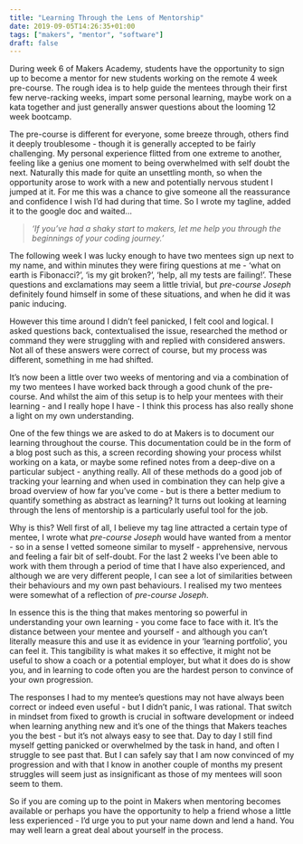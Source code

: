 ```yaml
---
title: "Learning Through the Lens of Mentorship"
date: 2019-09-05T14:26:35+01:00
tags: ["makers", "mentor", "software"]
draft: false
---
```

During week 6 of Makers Academy, students have the opportunity to sign up to become a mentor for new students working on the remote 4 week pre-course. The rough idea is to help guide the mentees through their first few nerve-racking weeks, impart some personal learning, maybe work on a kata together and just generally answer questions about the looming 12 week bootcamp.

The pre-course is different for everyone, some breeze through, others find it deeply troublesome - though it is generally accepted to be fairly challenging. My personal experience flitted from one extreme to another, feeling like a genius one moment to being overwhelmed with self doubt the next. Naturally this made for quite an unsettling month, so when the opportunity arose to work with a new and potentially nervous student I jumped at it. For me this was a chance to give someone all the reassurance and confidence I wish I’d had during that time. So I wrote my tagline, added it to the google doc and waited…

> *‘If you’ve had a shaky start to makers, let me help you through the beginnings of your coding journey.’*

The following week I was lucky enough to have two mentees sign up next to my name, and within minutes they were firing questions at me - ‘what on earth is Fibonacci?’, ‘is my git broken?’, ‘help, all my tests are failing!’. These questions and exclamations may seem a little trivial, but *pre-course Joseph* definitely found himself in some of these situations, and when he did it was panic inducing.

However this time around I didn’t feel panicked, I felt cool and logical. I asked questions back, contextualised the issue, researched the method or command they were struggling with and replied with considered answers. Not all of these answers were correct of course, but my process was different, something in me had shifted.

It’s now been a little over two weeks of mentoring and via a combination of my two mentees I have worked back through a good chunk of the pre-course. And whilst the aim of this setup is to help your mentees with their learning - and I really hope I have - I think this process has also really shone a light on my own understanding.

One of the few things we are asked to do at Makers is to document our learning throughout the course. This documentation could be in the form of a blog post such as this, a screen recording showing your process whilst working on a kata, or maybe some refined notes from a deep-dive on a particular subject - anything really. All of these methods do a good job of tracking your learning and when used in combination they can help give a broad overview of how far you’ve come - but is there a better medium to quantify something as abstract as learning? It turns out looking at learning through the lens of mentorship is a particularly useful tool for the job.

Why is this? Well first of all, I believe my tag line attracted a certain type of mentee, I wrote what *pre-course Joseph* would have wanted from a mentor - so in a sense I vetted someone similar to myself - apprehensive, nervous and feeling a fair bit of self-doubt. For the last 2 weeks I’ve been able to work with them through a period of time that I have also experienced, and although we are very different people, I can see a lot of similarities between their behaviours and my own past behaviours. I realised my two mentees were somewhat of a reflection of *pre-course Joseph*.

In essence this is the thing that makes mentoring so powerful in understanding your own learning - you come face to face with it. It’s the distance between your mentee and yourself - and although you can’t literally measure this and use it as evidence in your ‘learning portfolio’, you can feel it. This tangibility is what makes it so effective, it might not be useful to show a coach or a potential employer, but what it does do is show you, and in learning to code often you are the hardest person to convince of your own progression.

The responses I had to my mentee’s questions may not have always been correct or indeed even useful - but I didn’t panic, I was rational. That switch in mindset from fixed to growth is crucial in software development or indeed when learning anything new and it’s one of the things that Makers teaches you the best - but it’s not always easy to see that. Day to day I still find myself getting panicked or overwhelmed by the task in hand, and often I struggle to see past that. But I can safely say that I am now convinced of my progression and with that I know in another couple of months my present struggles will seem just as insignificant as those of my mentees will soon seem to them.

So if you are coming up to the point in Makers when mentoring becomes available or perhaps you have the opportunity to help a friend whose a little less experienced - I’d urge you to put your name down and lend a hand. You may well learn a great deal about yourself in the process.
